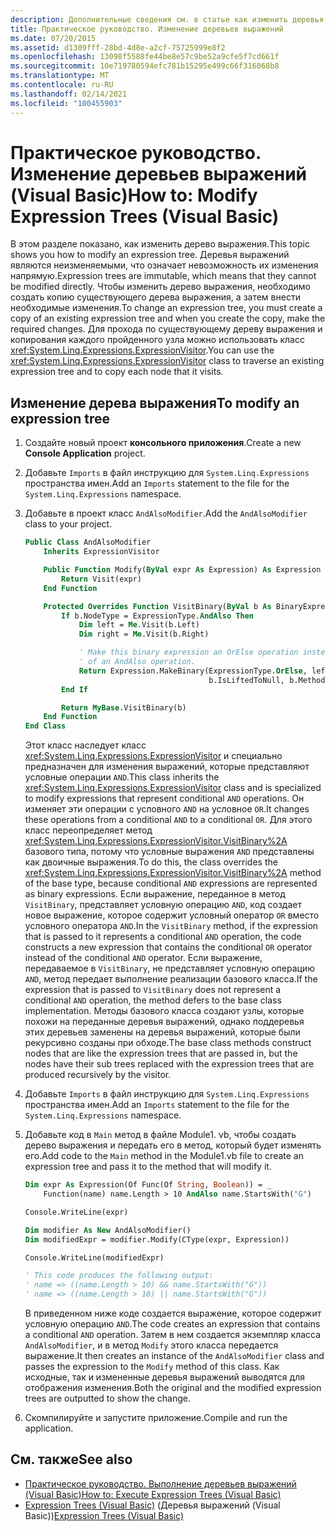 ```yaml
---
description: Дополнительные сведения см. в статье как изменить деревья выражений (Visual Basic)
title: Практическое руководство. Изменение деревьев выражений
ms.date: 07/20/2015
ms.assetid: d1309fff-28bd-4d8e-a2cf-75725999e8f2
ms.openlocfilehash: 13098f5588fe44be8e57c9be52a9cfe5f7cd661f
ms.sourcegitcommit: 10e719780594efc781b15295e499c66f316068b8
ms.translationtype: MT
ms.contentlocale: ru-RU
ms.lasthandoff: 02/14/2021
ms.locfileid: "100455903"
---
```

# <a name="how-to-modify-expression-trees-visual-basic"></a><span data-ttu-id="638cf-103">Практическое руководство. Изменение деревьев выражений (Visual Basic)</span><span class="sxs-lookup"><span data-stu-id="638cf-103">How to: Modify Expression Trees (Visual Basic)</span></span>

<span data-ttu-id="638cf-104">В этом разделе показано, как изменить дерево выражения.</span><span class="sxs-lookup"><span data-stu-id="638cf-104">This topic shows you how to modify an expression tree.</span></span> <span data-ttu-id="638cf-105">Деревья выражений являются неизменяемыми, что означает невозможность их изменения напрямую.</span><span class="sxs-lookup"><span data-stu-id="638cf-105">Expression trees are immutable, which means that they cannot be modified directly.</span></span> <span data-ttu-id="638cf-106">Чтобы изменить дерево выражения, необходимо создать копию существующего дерева выражения, а затем внести необходимые изменения.</span><span class="sxs-lookup"><span data-stu-id="638cf-106">To change an expression tree, you must create a copy of an existing expression tree and when you create the copy, make the required changes.</span></span> <span data-ttu-id="638cf-107">Для прохода по существующему дереву выражения и копирования каждого пройденного узла можно использовать класс <xref:System.Linq.Expressions.ExpressionVisitor>.</span><span class="sxs-lookup"><span data-stu-id="638cf-107">You can use the <xref:System.Linq.Expressions.ExpressionVisitor> class to traverse an existing expression tree and to copy each node that it visits.</span></span>

## <a name="to-modify-an-expression-tree"></a><span data-ttu-id="638cf-108">Изменение дерева выражения</span><span class="sxs-lookup"><span data-stu-id="638cf-108">To modify an expression tree</span></span>

1. <span data-ttu-id="638cf-109">Создайте новый проект **консольного приложения**.</span><span class="sxs-lookup"><span data-stu-id="638cf-109">Create a new **Console Application** project.</span></span>

2. <span data-ttu-id="638cf-110">Добавьте `Imports` в файл инструкцию для `System.Linq.Expressions` пространства имен.</span><span class="sxs-lookup"><span data-stu-id="638cf-110">Add an `Imports` statement to the file for the `System.Linq.Expressions` namespace.</span></span>

3. <span data-ttu-id="638cf-111">Добавьте в проект класс `AndAlsoModifier`.</span><span class="sxs-lookup"><span data-stu-id="638cf-111">Add the `AndAlsoModifier` class to your project.</span></span>

    ```vb
    Public Class AndAlsoModifier
        Inherits ExpressionVisitor

        Public Function Modify(ByVal expr As Expression) As Expression
            Return Visit(expr)
        End Function

        Protected Overrides Function VisitBinary(ByVal b As BinaryExpression) As Expression
            If b.NodeType = ExpressionType.AndAlso Then
                Dim left = Me.Visit(b.Left)
                Dim right = Me.Visit(b.Right)

                ' Make this binary expression an OrElse operation instead
                ' of an AndAlso operation.
                Return Expression.MakeBinary(ExpressionType.OrElse, left, right, _
                                             b.IsLiftedToNull, b.Method)
            End If

            Return MyBase.VisitBinary(b)
        End Function
    End Class
    ```

    <span data-ttu-id="638cf-112">Этот класс наследует класс <xref:System.Linq.Expressions.ExpressionVisitor> и специально предназначен для изменения выражений, которые представляют условные операции `AND`.</span><span class="sxs-lookup"><span data-stu-id="638cf-112">This class inherits the <xref:System.Linq.Expressions.ExpressionVisitor> class and is specialized to modify expressions that represent conditional `AND` operations.</span></span> <span data-ttu-id="638cf-113">Он изменяет эти операции с условного `AND` на условное `OR`.</span><span class="sxs-lookup"><span data-stu-id="638cf-113">It changes these operations from a conditional `AND` to a conditional `OR`.</span></span> <span data-ttu-id="638cf-114">Для этого класс переопределяет метод <xref:System.Linq.Expressions.ExpressionVisitor.VisitBinary%2A> базового типа, потому что условные выражения `AND` представлены как двоичные выражения.</span><span class="sxs-lookup"><span data-stu-id="638cf-114">To do this, the class overrides the <xref:System.Linq.Expressions.ExpressionVisitor.VisitBinary%2A> method of the base type, because conditional `AND` expressions are represented as binary expressions.</span></span> <span data-ttu-id="638cf-115">Если выражение, переданное в метод `VisitBinary`, представляет условную операцию `AND`, код создает новое выражение, которое содержит условный оператор `OR` вместо условного оператора `AND`.</span><span class="sxs-lookup"><span data-stu-id="638cf-115">In the `VisitBinary` method, if the expression that is passed to it represents a conditional `AND` operation, the code constructs a new expression that contains the conditional `OR` operator instead of the conditional `AND` operator.</span></span> <span data-ttu-id="638cf-116">Если выражение, передаваемое в `VisitBinary`, не представляет условную операцию `AND`, метод передает выполнение реализации базового класса.</span><span class="sxs-lookup"><span data-stu-id="638cf-116">If the expression that is passed to `VisitBinary` does not represent a conditional `AND` operation, the method defers to the base class implementation.</span></span> <span data-ttu-id="638cf-117">Методы базового класса создают узлы, которые похожи на переданные деревья выражений, однако поддеревья этих деревьев заменены на деревья выражений, которые были рекурсивно созданы при обходе.</span><span class="sxs-lookup"><span data-stu-id="638cf-117">The base class methods construct nodes that are like the expression trees that are passed in, but the nodes have their sub trees replaced with the expression trees that are produced recursively by the visitor.</span></span>

4. <span data-ttu-id="638cf-118">Добавьте `Imports` в файл инструкцию для `System.Linq.Expressions` пространства имен.</span><span class="sxs-lookup"><span data-stu-id="638cf-118">Add an `Imports` statement to the file for the `System.Linq.Expressions` namespace.</span></span>

5. <span data-ttu-id="638cf-119">Добавьте код в `Main` метод в файле Module1. vb, чтобы создать дерево выражения и передать его в метод, который будет изменять его.</span><span class="sxs-lookup"><span data-stu-id="638cf-119">Add code to the `Main` method in the Module1.vb file to create an expression tree and pass it to the method that will modify it.</span></span>

    ```vb
    Dim expr As Expression(Of Func(Of String, Boolean)) = _
        Function(name) name.Length > 10 AndAlso name.StartsWith("G")

    Console.WriteLine(expr)

    Dim modifier As New AndAlsoModifier()
    Dim modifiedExpr = modifier.Modify(CType(expr, Expression))

    Console.WriteLine(modifiedExpr)

    ' This code produces the following output:
    ' name => ((name.Length > 10) && name.StartsWith("G"))
    ' name => ((name.Length > 10) || name.StartsWith("G"))
    ```

    <span data-ttu-id="638cf-120">В приведенном ниже коде создается выражение, которое содержит условную операцию `AND`.</span><span class="sxs-lookup"><span data-stu-id="638cf-120">The code creates an expression that contains a conditional `AND` operation.</span></span> <span data-ttu-id="638cf-121">Затем в нем создается экземпляр класса `AndAlsoModifier`, и в метод `Modify` этого класса передается выражение.</span><span class="sxs-lookup"><span data-stu-id="638cf-121">It then creates an instance of the `AndAlsoModifier` class and passes the expression to the `Modify` method of this class.</span></span> <span data-ttu-id="638cf-122">Как исходные, так и измененные деревья выражений выводятся для отображения изменения.</span><span class="sxs-lookup"><span data-stu-id="638cf-122">Both the original and the modified expression trees are outputted to show the change.</span></span>

6. <span data-ttu-id="638cf-123">Скомпилируйте и запустите приложение.</span><span class="sxs-lookup"><span data-stu-id="638cf-123">Compile and run the application.</span></span>

## <a name="see-also"></a><span data-ttu-id="638cf-124">См. также</span><span class="sxs-lookup"><span data-stu-id="638cf-124">See also</span></span>

- [<span data-ttu-id="638cf-125">Практическое руководство. Выполнение деревьев выражений (Visual Basic)</span><span class="sxs-lookup"><span data-stu-id="638cf-125">How to: Execute Expression Trees (Visual Basic)</span></span>](how-to-execute-expression-trees.md)
- <span data-ttu-id="638cf-126">[Expression Trees (Visual Basic)](index.md) (Деревья выражений (Visual Basic))</span><span class="sxs-lookup"><span data-stu-id="638cf-126">[Expression Trees (Visual Basic)](index.md)</span></span>
